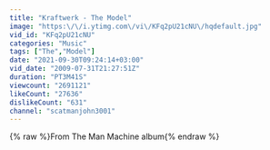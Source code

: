 ```yaml
---
title: "Kraftwerk - The Model"
image: "https:\/\/i.ytimg.com\/vi\/KFq2pU21cNU\/hqdefault.jpg"
vid_id: "KFq2pU21cNU"
categories: "Music"
tags: ["The","Model"]
date: "2021-09-30T09:24:14+03:00"
vid_date: "2009-07-31T21:27:51Z"
duration: "PT3M41S"
viewcount: "2691121"
likeCount: "27636"
dislikeCount: "631"
channel: "scatmanjohn3001"
---
```

{% raw %}From The Man Machine album{% endraw %}
